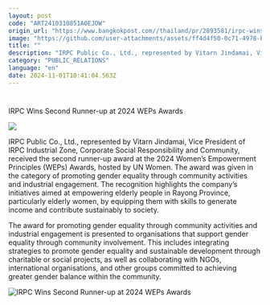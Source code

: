 ```yaml
---
layout: post
code: "ART2410310851AOEJOW"
origin_url: "https://www.bangkokpost.com//thailand/pr/2893581/irpc-wins-second-runner-up-at-2024-weps-awards"
image: "https://github.com/user-attachments/assets/ff4d4f50-0c71-4978-b432-68b0a2192a0b"
title: ""
description: "IRPC Public Co., Ltd., represented by Vitarn Jindamai, Vice President of IRPC Industrial Zone, Corporate Social Responsibility and Community, received the second runner-up award at the 2024 Women’s Empowerment Principles (WEPs) Awards, hosted by UN Women. The award was given in the category of promoting gender equality through community activities and industrial engagement. The recognition highlights the company’s initiatives aimed at empowering elderly people in Rayong Province, particularly elderly women, by equipping them with skills to generate income and contribute sustainably to society."
category: "PUBLIC_RELATIONS"
language: "en"
date: 2024-11-01T10:41:04.563Z
---
```


# 

IRPC Wins Second Runner-up at 2024 WEPs Awards

![](https://github.com/user-attachments/assets/48ca7252-dda6-4c98-ac82-b93a36ca77ae)

IRPC Public Co., Ltd., represented by Vitarn Jindamai, Vice President of IRPC Industrial Zone, Corporate Social Responsibility and Community, received the second runner-up award at the 2024 Women’s Empowerment Principles (WEPs) Awards, hosted by UN Women. The award was given in the category of promoting gender equality through community activities and industrial engagement. The recognition highlights the company’s initiatives aimed at empowering elderly people in Rayong Province, particularly elderly women, by equipping them with skills to generate income and contribute sustainably to society. 

The award for promoting gender equality through community activities and industrial engagement is presented to organisations that support gender equality through community involvement. This includes integrating strategies to promote gender equality and sustainable development through charitable or social projects, as well as collaborating with NGOs, international organisations, and other groups committed to achieving greater gender balance within the community. 

![IRPC Wins Second Runner-up at 2024 WEPs Awards](https://github.com/user-attachments/assets/29dd5a8c-382e-4963-8031-a4413c3c5657)